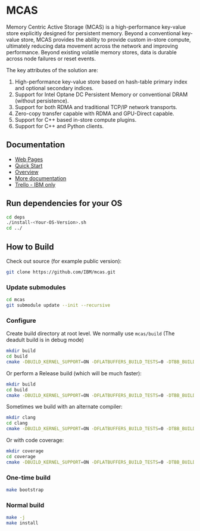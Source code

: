 # MCAS

Memory Centric Active Storage (MCAS) is a high-performance key-value store
explicitly designed for persistent memory.  Beyond a conventional
key-value store, MCAS provides the ability to provide custom in-store
compute, ultimately reducing data movement across the network and
improving performance.  Beyond existing volatile memory stores, data
is durable across node failures or reset events.

The key attributes of the solution are:

1. High-performance key-value store based on hash-table primary index and optional secondary indices.
2. Support for Intel Optane DC Persistent Memory or conventional DRAM (without persistence).
3. Support for both RDMA and traditional TCP/IP network transports.
4. Zero-copy transfer capable with RDMA and GPU-Direct capable.
5. Support for C++ based in-store compute plugins.
6. Support for C++ and Python clients. 

## Documentation

* [Web Pages](https://ibm.github.io/mcas/)
* [Quick Start](./info/quick_start.md)
* [Overview](./info/MCAS_overview.md)
* [More documentation](./info/index.md)
* [Trello - IBM only](https://trello.com/b/vXomq2Xg/mcas-core)


## Run dependencies for your OS 

``` bash
cd deps
./install-<Your-OS-Version>.sh
cd ../
``` 

## How to Build

Check out source (for example public version):

``` bash
git clone https://github.com/IBM/mcas.git
```

### Update submodules
```bash
cd mcas
git submodule update --init --recursive
```

### Configure

Create build directory at root level.  We normally use `mcas/build` (The deadult build is in debug mode)

```bash
mkdir build
cd build
cmake -DBUILD_KERNEL_SUPPORT=ON -DFLATBUFFERS_BUILD_TESTS=0 -DTBB_BUILD_TESTS=0 -DBUILD_PYTHON_SUPPORT=1 -DCMAKE_BUILD_TYPE=Debug -DCMAKE_INSTALL_PREFIX:PATH=`pwd`/dist ..
```

Or perform a Release build (which will be much faster):

```bash
mkdir build
cd build
cmake -DBUILD_KERNEL_SUPPORT=ON -DFLATBUFFERS_BUILD_TESTS=0 -DTBB_BUILD_TESTS=0 -DBUILD_PYTHON_SUPPORT=1 -DCMAKE_BUILD_TYPE=Release -DCMAKE_INSTALL_PREFIX:PATH=`pwd`/dist ..
```

Sometimes we build with an alternate compiler:

```bash
mkdir clang
cd clang
cmake -DBUILD_KERNEL_SUPPORT=ON -DFLATBUFFERS_BUILD_TESTS=0 -DTBB_BUILD_TESTS=0 -DBUILD_PYTHON_SUPPORT=1 -DCMAKE_BUILD_TYPE=Debug -DCMAKE_CXX_COMPILER=clang++ -DCMAKE_INSTALL_PREFIX:PATH=`pwd`/dist ..
```

Or with code coverage:

```bash
mkdir coverage
cd coverage
cmake -DBUILD_KERNEL_SUPPORT=ON -DFLATBUFFERS_BUILD_TESTS=0 -DTBB_BUILD_TESTS=0 -DBUILD_PYTHON_SUPPORT=1 -DCMAKE_BUILD_TYPE=Debug -DCODE_COVERAGE=1 -DCMAKE_INSTALL_PREFIX:PATH=`pwd`/dist ..
```

### One-time build
```bash
make bootstrap
```

### Normal build
```bash
make -j
make install 
```


